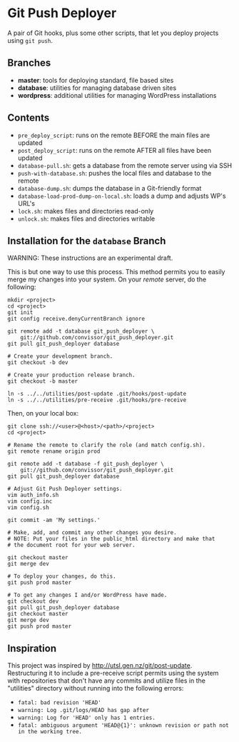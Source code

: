 Git Push Deployer
=================

A pair of Git hooks, plus some other scripts, that let you deploy
projects using `git push`.


Branches
--------
* __master__:  tools for deploying standard, file based sites
* __database__:  utilities for managing database driven sites
* __wordpress__:  additional utilities for managing WordPress installations


Contents
--------
* `pre_deploy_script`: runs on the remote BEFORE the main files are updated
* `post_deploy_script`: runs on the remote AFTER all files have been updated
* `database-pull.sh`:  gets a database from the remote server using via SSH
* `push-with-database.sh`:  pushes the local files and database to the remote
* `database-dump.sh`:  dumps the database in a Git-friendly format
* `database-load-prod-dump-on-local.sh`:  loads a dump and adjusts WP's URL's
* `lock.sh`:  makes files and directories read-only
* `unlock.sh`:  makes files and directories writable


Installation for the `database` Branch
--------------------------------------

WARNING: These instructions are an experimental draft.

This is but one way to use this process.  This method permits you to
easily merge my changes into your system.  On your _remote_ server, do the
following:

	mkdir <project>
	cd <project>
	git init
	git config receive.denyCurrentBranch ignore

	git remote add -t database git_push_deployer \
		git://github.com/convissor/git_push_deployer.git
	git pull git_push_deployer database

	# Create your development branch.
	git checkout -b dev

	# Create your production release branch.
	git checkout -b master

	ln -s ../../utilities/post-update .git/hooks/post-update
	ln -s ../../utilities/pre-receive .git/hooks/pre-receive

Then, on your local box:

	git clone ssh://<user>@<host>/<path>/<project>
	cd <project>

	# Rename the remote to clarify the role (and match config.sh).
	git remote rename origin prod

	git remote add -t database -f git_push_deployer \
		git://github.com/convissor/git_push_deployer.git
	git pull git_push_deployer database

	# Adjust Git Push Deployer settings.
	vim auth_info.sh
	vim config.inc
	vim config.sh

	git commit -am 'My settings.'

	# Make, add, and commit any other changes you desire.
	# NOTE: Put your files in the public_html directory and make that
	# the document root for your web server.

	git checkout master
	git merge dev

	# To deploy your changes, do this.
	git push prod master

	# To get any changes I and/or WordPress have made.
	git checkout dev
	git pull git_push_deployer database
	git checkout master
	git merge dev
	git push prod master


Inspiration
-----------
This project was inspired by http://utsl.gen.nz/git/post-update.
Restructuring it to include a pre-receive script permits using the system
with repositories that don't have any commits and utilize files in the
"utilities" directory without running into the following errors:
* `fatal: bad revision 'HEAD'`
* `warning: Log .git/logs/HEAD has gap after`
* `warning: Log for 'HEAD' only has 1 entries.`
* `fatal: ambiguous argument 'HEAD@{1}': unknown revision or path not in the working tree.`
